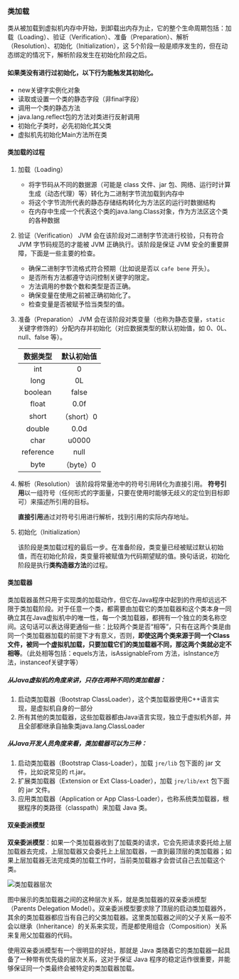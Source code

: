 ### 类加载

类从被加载到虚拟机内存中开始，到卸载出内存为止，它的整个生命周期包括：加载（Loading）、验证（Verification）、准备（Preparation）、解析（Resolution）、初始化（Initialization），这 5个阶段一般是顺序发生的，但在动态绑定的情况下，解析阶段发生在初始化阶段之后。

#### 如果类没有进行过初始化，以下行为能触发其初始化。

- new关键字实例化对象
- 读取或设置一个类的静态字段（非final字段）
- 调用一个类的静态方法
- java.lang.reflect包的方法对类进行反射调用
- 初始化子类时，必先初始化其父类
- 虚拟机先初始化Main方法所在类

#### 类加载的过程

1. 加载（Loading）
   - 将字节码从不同的数据源（可能是 class 文件、jar 包、网络、运行时计算生成（动态代理）等）转化为二进制字节流加载到内存中
   - 将这个字节流所代表的静态存储结构转化为方法区的运行时数据结构
   - 在内存中生成一个代表这个类的java.lang.Class对象，作为方法区这个类的各种数据

2. 验证（Verification）
   JVM 会在该阶段对二进制字节流进行校验，只有符合 JVM 字节码规范的才能被 JVM 正确执行。该阶段是保证 JVM 安全的重要屏障，下面是一些主要的检查。
   - 确保二进制字节流格式符合预期（比如说是否以 `cafe bene` 开头）。
   - 是否所有方法都遵守访问控制关键字的限定。
   - 方法调用的参数个数和类型是否正确。
   - 确保变量在使用之前被正确初始化了。
   - 检查变量是否被赋予恰当类型的值。

3. 准备（Preparation）
   JVM 会在该阶段对类变量（也称为静态变量，`static` 关键字修饰的）分配内存并初始化（对应数据类型的默认初始值，如 0、0L、null、false 等）。

   | 数据类型  | 默认初始值 |
   | :-------: | :--------: |
   |    int    |     0      |
   |   long    |     0L     |
   |  boolean  |   false    |
   |   float   |    0.0f    |
   |   short   | （short）0 |
   |  double   |    0.0d    |
   |   char    |   u0000    |
   | reference |    null    |
   |   byte    | （byte）0  |

4. 解析（Resolution）
   该阶段将常量池中的符号引用转化为直接引用。
   **符号引用**以一组符号（任何形式的字面量，只要在使用时能够无歧义的定位到目标即可）来描述所引用的目标。

   **直接引用**通过对符号引用进行解析，找到引用的实际内存地址。

5. 初始化（Initialization）

   该阶段是类加载过程的最后一步。在准备阶段，类变量已经被赋过默认初始值，而在初始化阶段，类变量将被赋值为代码期望赋的值。换句话说，初始化阶段是执行**类构造器方法**的过程。

#### 类加载器

 类加载器虽然只用于实现类的加载动作，但它在Java程序中起到的作用却远远不限于类加载阶段。对于任意一个类，都需要由加载它的类加载器和这个类本身一同确立其在Java虚拟机中的唯一性，每一个类加载器，都拥有一个独立的类名称空间。这句话可以表达得更通俗一些：比较两个类是否“相等”，只有在这两个类是由同一个类加载器加载的前提下才有意义，否则，**即使这两个类来源于同一个Class文件，被同一个虚拟机加载，只要加载它们的类加载器不同，那这两个类就必定不相等**。（此处相等包括：equels方法，isAssignableFrom 方法，isInstance方法，instanceof关键字等）

##### 从Java虚拟机的角度来讲，只存在两种不同的类加载器：

1. 启动类加载器（Bootstrap ClassLoader），这个类加载器使用C++语言实现，是虚拟机自身的一部分
2. 所有其他的类加载器，这些加载器都由Java语言实现，独立于虚拟机外部，并且全部都继承自抽象类java.lang.ClassLoader

##### 从Java开发人员角度来看，类加载器可以为三种：

1. 启动类加载器（Bootstrap Class-Loader），加载 `jre/lib` 包下面的 jar 文件，比如说常见的 rt.jar。
2. 扩展类加载器（Extension or Ext Class-Loader），加载 `jre/lib/ext` 包下面的 jar 文件。
3. 应用类加载器（Application or App Class-Loader），也称系统类加载器，根据程序的类路径（classpath）来加载 Java 类。

#### 双亲委派模型

**双亲委派模型**：如果一个类加载器收到了加载类的请求，它会先把请求委托给上层加载器去完成，上层加载器又会委托上上层加载器，一直到最顶层的类加载器；如果上层加载器无法完成类的加载工作时，当前类加载器才会尝试自己去加载这个类。

![类加载器层次](http://tva1.sinaimg.cn/large/0060lm7Tly1g4y8wghte7j30b90bv3yh.jpg)

图中展示的类加载器之间的这种层次关系，就是类加载器的双亲委派模型（Parents Delegation Model）。双亲委派模型要求除了顶层的启动类加载器外，其余的类加载器都应当有自己的父类加载器。这里类加载器之间的父子关系一般不会以继承（Inheritance）的关系来实现，而是都使用组合（Composition）关系来复用父加载器的代码。

使用双亲委派模型有一个很明显的好处，那就是 Java 类随着它的类加载器一起具备了一种带有优先级的层次关系，这对于保证 Java 程序的稳定运作很重要，并能够保证同一个类最终会被特定的类加载器加载。







   

   

   

   

   

   

   

   

   

   